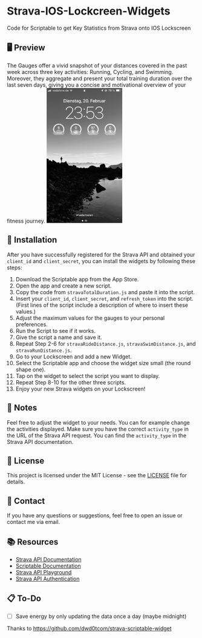 # Strava-IOS-Lockcreen-Widgets

Code for Scriptable to get Key Statistics from Strava onto IOS Lockscreen

## 🖥️ Preview
The Gauges offer a vivid snapshot of your distances covered in the past week across three key activities: Running, Cycling, and Swimming. Moreover, they aggregate and present your total training duration over the last seven days, giving you a concise and motivational overview of your fitness journey.
<img src="demo.png" alt="Strava Widgets Preview" width="200"/>

## 📲 Installation
After you have successfully registered for the Strava API and obtained your `client_id` and `client_secret`, you can install the widgets by following these steps:
1. Download the Scriptable app from the App Store.
2. Open the app and create a new script.
3. Copy the code from `stravaTotalDuration.js` and paste it into the script.
4. Insert your `client_id`, `client_secret`, and `refresh_token` into the script. (First lines of the script include a description of where to insert these values.)
5. Adjust the maximum values for the gauges to your personal preferences.
6. Run the Script to see if it works.
6. Give the script a name and save it.
7. Repeat Step 2-6 for `stravaRideDistance.js`, `stravaSwimDistance.js`, and `stravaRunDistance.js`.
8. Go to your Lockscreen and add a new Widget.
9. Select the Scriptable app and choose the widget size small (the round shape one).
10. Tap on the widget to select the script you want to display.
11. Repeat Step 8-10 for the other three scripts.
12. Enjoy your new Strava widgets on your Lockscreen!

## 📝 Notes
Feel free to adjust the widget to your needs. You can for example change the activities displayed. Make sure you have the correct `activity_type` in the URL of the Strava API request. You can find the `activity_type` in the Strava API documentation.


## 📜 License
This project is licensed under the MIT License - see the [LICENSE](LICENSE) file for details.

## 📧 Contact
If you have any questions or suggestions, feel free to open an issue or contact me via email.

## 📚 Resources
- [Strava API Documentation](https://developers.strava.com/docs/getting-started/)
- [Scriptable Documentation](https://docs.scriptable.app/)
- [Strava API Playground](https://developers.strava.com/playground/)
- [Strava API Authentication](https://developers.strava.com/docs/authentication/)

## 📋 To-Do
- [ ] Save energy by only updating the data once a day (maybe midnight)

Thanks to
https://github.com/dwd0tcom/strava-scriptable-widget

